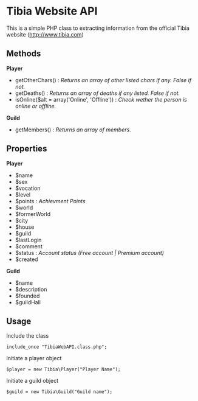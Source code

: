 Tibia Website API
====================

This is a simple PHP class to extracting information from the official Tibia website (http://www.tibia.com)

Methods
------------------
**Player**
- getOtherChars() : *Returns an array of other listed chars if any. False if not.*
- getDeaths() : *Returns an array of deaths if any listed. False if not.*
- isOnline($alt = array('Online', 'Offline')) : *Check wether the person is online or offline.*

**Guild**
- getMembers() : *Returns an array of members.*

Properties
-------------------
**Player**
- $name
- $sex
- $vocation
- $level
- $points : *Achievment Points*
- $world
- $formerWorld
- $city
- $house
- $guild
- $lastLogin
- $comment
- $status : *Account status (Free account | Premium account)*
- $created

**Guild**
- $name
- $description
- $founded
- $guildHall

Usage
----------------
Include the class

	include_once "TibiaWebAPI.class.php";

Initiate a player object

	$player = new Tibia\Player("Player Name");

Initiate a guild object

	$guild = new Tibia\Guild("Guild name");
